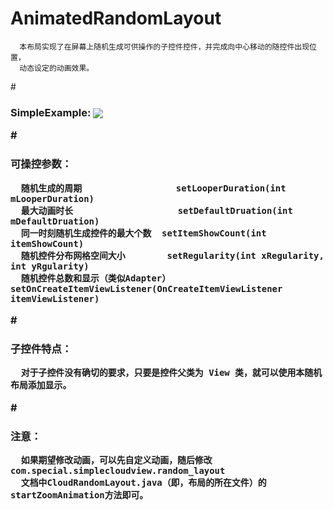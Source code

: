 # AnimatedRandomLayout

      本布局实现了在屏幕上随机生成可供操作的子控件控件，并完成向中心移动的随控件出现位置，
      动态设定的动画效果。
      
#<h3>SimpleExample:
<img src="http://i11.tietuku.com/96c85ac6edc5e00b.gif" align="center">
      
#<h3>可操控参数：

      随机生成的周期                  setLooperDuration(int mLooperDuration)
      最大动画时长                    setDefaultDruation(int mDefaultDruation)
      同一时刻随机生成控件的最大个数  setItemShowCount(int itemShowCount)
      随机控件分布网格空间大小        setRegularity(int xRegularity, int yRgularity)
      随机控件总数和显示（类似Adapter）setOnCreateItemViewListener(OnCreateItemViewListener itemViewListener)

#<h3>子控件特点：
      
      对于子控件没有确切的要求，只要是控件父类为 View 类，就可以使用本随机布局添加显示。

#<h3>注意：

      如果期望修改动画，可以先自定义动画，随后修改com.special.simplecloudview.random_layout
      文档中CloudRandomLayout.java（即，布局的所在文件）的startZoomAnimation方法即可。

